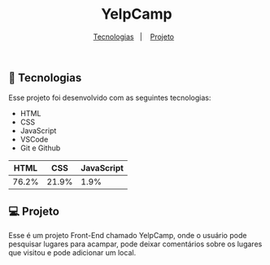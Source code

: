 # <h1 align="center">YelpCamp</h1>

<p align="center">
  <a href="#-tecnologias">Tecnologias</a>&nbsp;&nbsp;&nbsp;|&nbsp;&nbsp;&nbsp;
  <a href="#-projeto">Projeto</a>&nbsp;&nbsp;&nbsp;
</p>

<br>

## 🚀 Tecnologias

Esse projeto foi desenvolvido com as seguintes tecnologias:

- HTML
- CSS
- JavaScript
- VSCode 
- Git e Github

HTML| CSS | JavaScript
  ---|---|---
  76.2%|21.9%|1.9%

## 💻 Projeto

Esse é um projeto Front-End chamado YelpCamp, onde o usuário pode pesquisar lugares para acampar, pode deixar comentários sobre os lugares que visitou e 
pode adicionar um local.
